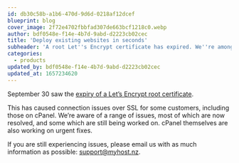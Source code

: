 ```yaml
---
id: db30c58b-a1b6-470d-9d6d-0218af12dcef
blueprint: blog
cover_image: 2f72e4702fbbfad307de663bcf1218c0.webp
author: bdf0548e-f14e-4b7d-9abd-d2223cb02cec
title: 'Deploy existing websites in seconds'
subheader: 'A root Let''s Encrypt certificate has expired. We''re among many service providers working to resolve the knock-on effects.'
categories:
  - products
updated_by: bdf0548e-f14e-4b7d-9abd-d2223cb02cec
updated_at: 1657234620
---
```

September 30 saw the [expiry of a Let’s Encrypt root certificate](https://letsencrypt.org/docs/dst-root-ca-x3-expiration-september-2021/).

This has caused connection issues over SSL for some customers, including those on cPanel. We’re aware of a range of issues, most of which are now resolved, and some which are still being worked on. cPanel themselves are also working on urgent fixes.

If you are still experiencing issues, please email us with as much information as possible: support@myhost.nz.
